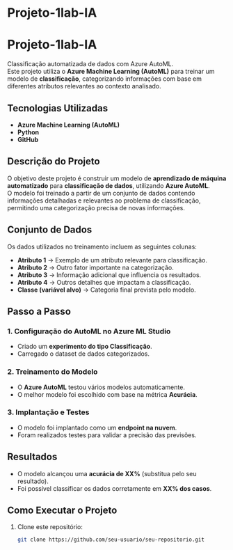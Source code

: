 # Projeto-1lab-IA
# **Projeto-1lab-IA**

Classificação automatizada de dados com Azure AutoML.  
Este projeto utiliza o **Azure Machine Learning (AutoML)** para treinar um modelo de **classificação**, categorizando informações com base em diferentes atributos relevantes ao contexto analisado.  

## **Tecnologias Utilizadas**  
- **Azure Machine Learning (AutoML)**  
- **Python**  
- **GitHub**  

## **Descrição do Projeto**  
O objetivo deste projeto é construir um modelo de **aprendizado de máquina automatizado** para **classificação de dados**, utilizando **Azure AutoML**.  
O modelo foi treinado a partir de um conjunto de dados contendo informações detalhadas e relevantes ao problema de classificação, permitindo uma categorização precisa de novas informações.  

## **Conjunto de Dados**  
Os dados utilizados no treinamento incluem as seguintes colunas:  

- **Atributo 1** → Exemplo de um atributo relevante para classificação.  
- **Atributo 2** → Outro fator importante na categorização.  
- **Atributo 3** → Informação adicional que influencia os resultados.  
- **Atributo 4** → Outros detalhes que impactam a classificação.  
- **Classe (variável alvo)** → Categoria final prevista pelo modelo.  

## **Passo a Passo**  

### **1. Configuração do AutoML no Azure ML Studio**  
   - Criado um **experimento do tipo Classificação**.  
   - Carregado o dataset de dados categorizados.  

### **2. Treinamento do Modelo**  
   - O **Azure AutoML** testou vários modelos automaticamente.  
   - O melhor modelo foi escolhido com base na métrica **Acurácia**.  

### **3. Implantação e Testes**  
   - O modelo foi implantado como um **endpoint na nuvem**.  
   - Foram realizados testes para validar a precisão das previsões.  

## **Resultados**  
- O modelo alcançou uma **acurácia de XX%** (substitua pelo seu resultado).  
- Foi possível classificar os dados corretamente em **XX% dos casos**.  

## **Como Executar o Projeto**  

1. Clone este repositório:  
   ```bash
   git clone https://github.com/seu-usuario/seu-repositorio.git

